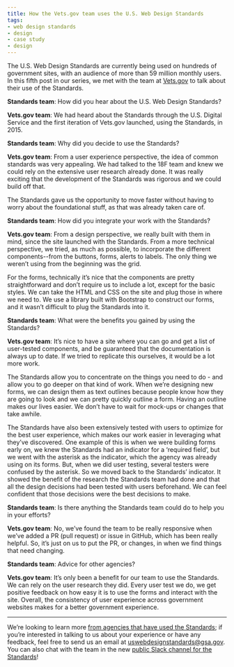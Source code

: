 ```yaml
---
title: How the Vets.gov team uses the U.S. Web Design Standards
tags:
- web design standards
- design
- case study
- design
---
```

The U.S. Web Design Standards are currently being used on hundreds of government sites, with an audience of more than 59 million monthly users. In this fifth post in our series, we met with the team at [Vets.gov](https://vets.gov) to talk about their use of the Standards.

**Standards team**: How did you hear about the U.S. Web Design Standards?

**Vets.gov team**: We had heard about the Standards through the U.S. Digital Service and the first iteration of Vets.gov launched, using the Standards, in 2015.

**Standards team**: Why did you decide to use the Standards?

**Vets.gov team**: From a user experience perspective, the idea of common standards was very appealing. We had talked to the 18F team and knew we could rely on the extensive user research already done. It was really exciting that the development of the Standards was rigorous and we could build off that.

The Standards gave us the opportunity to move faster without having to worry about the foundational stuff, as that was already taken care of.

**Standards team**: How did you integrate your work with the Standards?

**Vets.gov team**: From a design perspective, we really built with them in mind, since the site launched with the Standards. From a more technical perspective, we tried, as much as possible, to incorporate the different components--from the buttons, forms, alerts to labels. The only thing we weren’t using from the beginning was the grid.

For the forms, technically it’s nice that the components are pretty straightforward and don’t require us to include a lot, except for the basic styles. We can take the HTML and CSS on the site and plug those in where we need to. We use a library built with Bootstrap to construct our forms, and it wasn’t difficult to plug the Standards into it.

**Standards team**: What were the benefits you gained by using the Standards?

**Vets.gov team**: It’s nice to have a site where you can go and get a list of user-tested components, and be guaranteed that the documentation is always up to date. If we tried to replicate this ourselves, it would be a lot more work.

The Standards allow you to concentrate on the things you need to do - and allow you to go deeper on that kind of work. When we’re designing new forms, we can design them as text outlines because people know how they are going to look and we can pretty quickly outline a form. Having an outline makes our lives easier. We don’t have to wait for mock-ups or changes that take awhile.

The Standards have also been extensively tested with users to optimize for the best user experience, which makes our work easier in leveraging what they’ve discovered. One example of this is when we were building forms early on, we knew the Standards had an indicator for a ‘required field’, but we went with the asterisk as the indicator, which the agency was already using on its forms. But, when we did user testing, several testers were confused by the asterisk. So we moved back to the Standards’ indicator. It showed the benefit of the research the Standards team had done and that all the design decisions had been tested with users beforehand. We can feel confident that those decisions were the best decisions to make.

**Standards team**: Is there anything the Standards  team could do to help you in your  efforts?

**Vets.gov team**: No, we’ve found the team to be really responsive when we’ve added a PR (pull request) or issue in GitHub, which has been really helpful. So, it’s just on us to put the PR, or changes, in when we find things that need changing.

**Standards team**: Advice for other agencies?

**Vets.gov team**: It’s only been a benefit for our team to use the Standards. We can rely on the user research they did. Every user test we do, we get positive feedback on how easy it is to use the forms and interact with the site. Overall, the consistency of user experience across government websites makes for a better government experience.

---

We’re looking to learn more [from agencies that have used the Standards](/getting-started/showcase/); if you’re interested in talking to us about your experience or have any feedback, feel free to send us an email at [uswebdesignstandards@gsa.gov](mailto:uswebdesignstandards@gsa.gov). You can also chat with the team in the new [public Slack channel for the Standards](https://chat.18f.gov/)!
